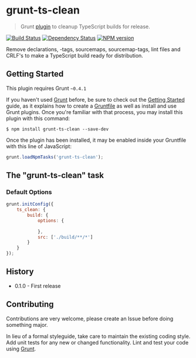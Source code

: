 # grunt-ts-clean

> Grunt [plugin](http://gruntjs.com/) to cleanup TypeScript builds for release.

[![Build Status](https://secure.travis-ci.org/grunt-ts/grunt-ts-clean.png?branch=master)](http://travis-ci.org/grunt-ts/grunt-ts-clean) [![Dependency Status](https://gemnasium.com/grunt-ts/grunt-ts-clean.png)](https://gemnasium.com/grunt-ts/grunt-ts-clean) [![NPM version](https://badge.fury.io/js/grunt-ts-clean.png)](http://badge.fury.io/js/grunt-ts-clean)

Remove declarations, <reference>-tags, sourcemaps, sourcemap-tags,  lint files and CRLF's to make a TypeScript build ready for distribution.

## Getting Started
This plugin requires Grunt `~0.4.1`

If you haven't used [Grunt](http://gruntjs.com/) before, be sure to check out the [Getting Started](http://gruntjs.com/getting-started) guide, as it explains how to create a [Gruntfile](http://gruntjs.com/sample-gruntfile) as well as install and use Grunt plugins. Once you're familiar with that process, you may install this plugin with this command:

```shell
$ npm install grunt-ts-clean --save-dev
```

Once the plugin has been installed, it may be enabled inside your Gruntfile with this line of JavaScript:

```js
grunt.loadNpmTasks('grunt-ts-clean');
```

## The "grunt-ts-clean" task

### Default Options

```js
grunt.initConfig({
	ts_clean: {
		build: {
			options: {
				
			},
			src: ['./build/**/*']
		}
	}
});
```

## History

* 0.1.0 - First release

## Contributing

Contributions are very welcome, please create an Issue before doing something major.

In lieu of a formal styleguide, take care to maintain the existing coding style. Add unit tests for any new or changed functionality. Lint and test your code using [Grunt](http://gruntjs.com/).

